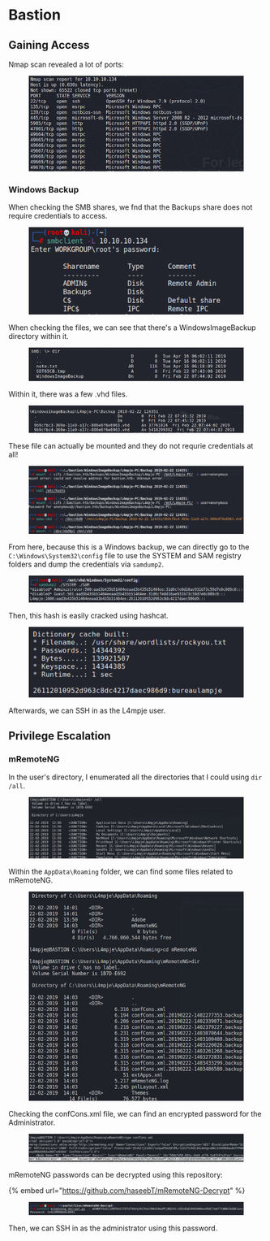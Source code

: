# Bastion

## Gaining Access

Nmap scan revealed a lot of ports:

<figure><img src="../../../.gitbook/assets/image (1344).png" alt=""><figcaption></figcaption></figure>

### Windows Backup

When checking the SMB shares, we fnd that the Backups share does not require credentials to access.

<figure><img src="../../../.gitbook/assets/image (2119).png" alt=""><figcaption></figcaption></figure>

When checking the files, we can see that there's a WindowsImageBackup directory within it.

<figure><img src="../../../.gitbook/assets/image (3576).png" alt=""><figcaption></figcaption></figure>

Within it, there was a few .vhd files.

<figure><img src="../../../.gitbook/assets/image (2201).png" alt=""><figcaption></figcaption></figure>

These file can actually be mounted and they do not requrie credentials at all!

<figure><img src="../../../.gitbook/assets/image (3737).png" alt=""><figcaption></figcaption></figure>

From here, because this is a Windows backup, we can directly go to the `C:\Windows\System32\config` file to use the SYSTEM and SAM registry folders and dump the credentials via `samdump2`.

<figure><img src="../../../.gitbook/assets/image (2345).png" alt=""><figcaption></figcaption></figure>

Then, this hash is easily cracked using hashcat.

<figure><img src="../../../.gitbook/assets/image (320).png" alt=""><figcaption></figcaption></figure>

Afterwards, we can SSH in as the L4mpje user.

## Privilege Escalation

### mRemoteNG

In the user's directory, I enumerated all the directories that I could using `dir /all`.

<figure><img src="../../../.gitbook/assets/image (553).png" alt=""><figcaption></figcaption></figure>

Within the `AppData\Roaming` folder, we can find some files related to mRemoteNG.

<figure><img src="../../../.gitbook/assets/image (3960).png" alt=""><figcaption></figcaption></figure>

Checking the confCons.xml file, we can find an encrypted password for the Administrator.

<figure><img src="../../../.gitbook/assets/image (1490).png" alt=""><figcaption></figcaption></figure>

mRemoteNG passwords can be decrypted using this repository:

{% embed url="https://github.com/haseebT/mRemoteNG-Decrypt" %}

<figure><img src="../../../.gitbook/assets/image (342).png" alt=""><figcaption></figcaption></figure>

Then, we can SSH in as the administrator using this password.
